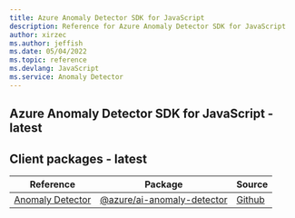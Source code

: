 ```yaml
---
title: Azure Anomaly Detector SDK for JavaScript
description: Reference for Azure Anomaly Detector SDK for JavaScript
author: xirzec
ms.author: jeffish
ms.date: 05/04/2022
ms.topic: reference
ms.devlang: JavaScript
ms.service: Anomaly Detector
---
```

## Azure Anomaly Detector SDK for JavaScript - latest
## Client packages - latest
| Reference | Package | Source |
|---|---|---|
|[Anomaly Detector](javascript/api/overview/azure/ai-anomaly-detector-readme)|[@azure/ai-anomaly-detector](https://www.npmjs.com/package/@azure/ai-anomaly-detector)|[Github](https://github.com/Azure/azure-sdk-for-js/blob/main/sdk/anomalydetector/ai-anomaly-detector)|

